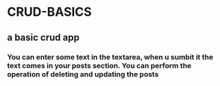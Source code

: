 # CRUD-BASICS

## a basic crud app
### You can enter some text in the textarea, when u sumbit it the text comes in your posts section. You can perform the operation of deleting and updating the posts
